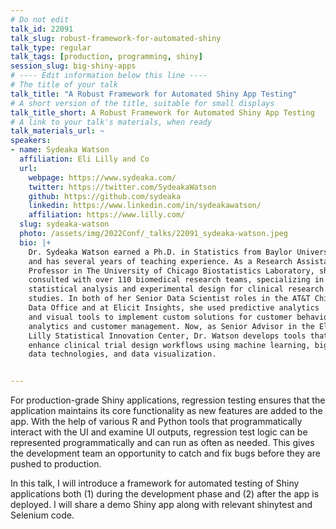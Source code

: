 ```yaml
---
# Do not edit
talk_id: 22091
talk_slug: robust-framework-for-automated-shiny
talk_type: regular
talk_tags: [production, programming, shiny]
session_slug: big-shiny-apps
# ---- Edit information below this line ----
# The title of your talk
talk_title: "A Robust Framework for Automated Shiny App Testing"
# A short version of the title, suitable for small displays
talk_title_short: A Robust Framework for Automated Shiny App Testing
# A link to your talk's materials, when ready
talk_materials_url: ~
speakers:
- name: Sydeaka Watson
  affiliation: Eli Lilly and Co
  url:
    webpage: https://www.sydeaka.com/
    twitter: https://twitter.com/SydeakaWatson
    github: https://github.com/sydeaka
    linkedin: https://www.linkedin.com/in/sydeakawatson/
    affiliation: https://www.lilly.com/
  slug: sydeaka-watson
  photo: /assets/img/2022Conf/_talks/22091_sydeaka-watson.jpeg
  bio: |+
    Dr. Sydeaka Watson earned a Ph.D. in Statistics from Baylor University
    and has several years of teaching experience. As a Research Assistant
    Professor in The University of Chicago Biostatistics Laboratory, she
    consulted with over 110 biomedical research teams, specializing in
    statistical analysis and experimental design for clinical research
    studies. In both of her Senior Data Scientist roles in the AT&T Chief
    Data Office and at Elicit Insights, she used predictive analytics
    and visual tools to implement custom solutions for customer behavior
    analytics and customer management. Now, as Senior Advisor in the Eli
    Lilly Statistical Innovation Center, Dr. Watson develops tools that
    enhance clinical trial design workflows using machine learning, big
    data technologies, and data visualization.


---
```


<!-- ABSTRACT ----
Please write abstract below. You may use simple markdown (links, code style, bold, italics)
-->

For production-grade Shiny applications, regression testing ensures that the
application maintains its core functionality as new features are added to the
app. With the help of various R and Python tools that programmatically interact
with the UI and examine UI outputs, regression test logic can be represented
programmatically and can run as often as needed. This gives the development team
an opportunity to catch and fix bugs before they are pushed to production.

In this talk, I will introduce a framework for automated testing of Shiny
applications both (1) during the development phase and (2) after the app is
deployed. I will share a demo Shiny app along with relevant shinytest and
Selenium code.
